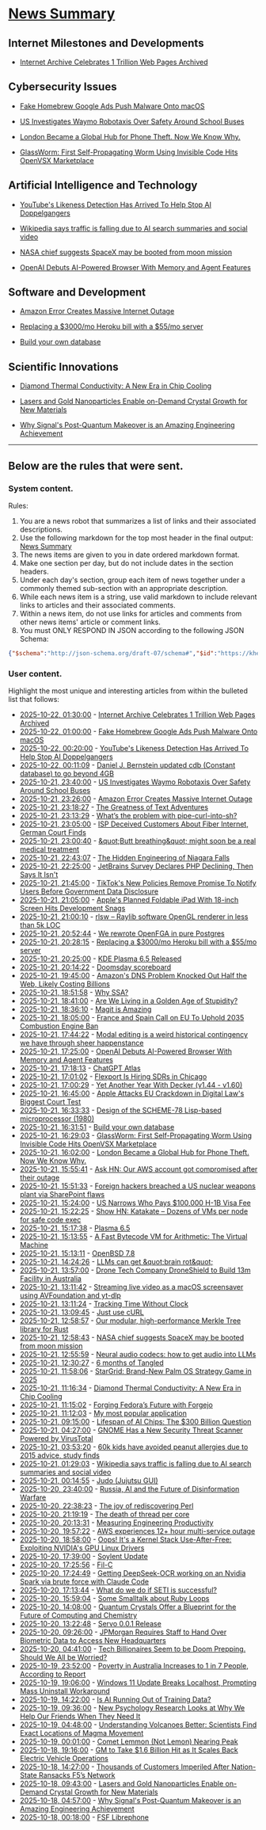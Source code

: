 # [News Summary](https://kherrick.github.io/news-summary/)

## Internet Milestones and Developments

* [Internet Archive Celebrates 1 Trillion Web Pages Archived](https://tech.slashdot.org/story/25/10/21/2324239/internet-archive-celebrates-1-trillion-web-pages-archived?utm_source=rss1.0mainlinkanon&amp;utm_medium=feed)

## Cybersecurity Issues

* [Fake Homebrew Google Ads Push Malware Onto macOS](https://it.slashdot.org/story/25/10/21/2256241/fake-homebrew-google-ads-push-malware-onto-macos?utm_source=rss1.0mainlinkanon&amp;utm_medium=feed)

* [US Investigates Waymo Robotaxis Over Safety Around School Buses](https://tech.slashdot.org/story/25/10/21/2244249/us-investigates-waymo-robotaxis-over-safety-around-school-buses?utm_source=rss1.0mainlinkanon&amp;utm_medium=feed)

* [London Became a Global Hub for Phone Theft. Now We Know Why.](https://news.slashdot.org/story/25/10/21/1557254/london-became-a-global-hub-for-phone-theft-now-we-know-why?utm_source=rss1.0mainlinkanon&amp;utm_medium=feed)

* [GlassWorm: First Self-Propagating Worm Using Invisible Code Hits OpenVSX Marketplace](https://www.koi.ai/blog/glassworm-first-self-propagating-worm-using-invisible-code-hits-openvsx-marketplace)

## Artificial Intelligence and Technology

* [YouTube's Likeness Detection Has Arrived To Help Stop AI Doppelgangers](https://news.slashdot.org/story/25/10/21/2250229/youtubes-likeness-detection-has-arrived-to-help-stop-ai-doppelgangers?utm_source=rss1.0mainlinkanon&amp;utm_medium=feed)

* [Wikipedia says traffic is falling due to AI search summaries and social video](https://techcrunch.com/2025/10/18/wikipedia-says-traffic-is-falling-due-to-ai-search-summaries-and-social-video/)

* [NASA chief suggests SpaceX may be booted from moon mission](https://www.cnn.com/2025/10/20/science/nasa-spacex-moon-landing-contract-sean-duffy)

* [OpenAI Debuts AI-Powered Browser With Memory and Agent Features](https://tech.slashdot.org/story/25/10/21/1725235/openai-debuts-ai-powered-browser-with-memory-and-agent-features?utm_source=rss1.0mainlinkanon&amp;utm_medium=feed)

## Software and Development

* [Amazon Error Creates Massive Internet Outage](https://soylentnews.org/article.pl?sid=25/10/21/1218221&amp;from=rss)

* [Replacing a $3000/mo Heroku bill with a $55/mo server](https://disco.cloud/blog/how-idealistorg-replaced-a-3000mo-heroku-bill-with-a-55-server/)

* [Build your own database](https://www.nan.fyi/database)

## Scientific Innovations

* [Diamond Thermal Conductivity: A New Era in Chip Cooling](https://spectrum.ieee.org/diamond-thermal-conductivity)

* [Lasers and Gold Nanoparticles Enable on-Demand Crystal Growth for New Materials](https://soylentnews.org/article.pl?sid=25/10/16/1543247&amp;from=rss)

* [Why Signal's Post-Quantum Makeover is an Amazing Engineering Achievement](https://soylentnews.org/article.pl?sid=25/10/16/1538252&amp;from=rss)

---

## Below are the rules that were sent.

### System content.

Rules:

1. You are a news robot that summarizes a list of links and their associated descriptions.
2. Use the following markdown for the top most header in the final output: [News Summary](https://kherrick.github.io/news-summary/)
3. The news items are given to you in date ordered markdown format.
4. Make one section per day, but do not include dates in the section headers.
5. Under each day's section, group each item of news together under a commonly themed sub-section with an appropriate description.
6. While each news item is a string, use valid markdown to include relevant links to articles and their associated comments.
7. Within a news item, do not use links for articles and comments from other news items' article or comment links.
8. You must ONLY RESPOND IN JSON according to the following JSON Schema:

```json
{"$schema":"http://json-schema.org/draft-07/schema#","$id":"https://kherrick.github.io/news-summary/news-summary-schema.json","type":"object","properties":{"heading":{"type":"string"},"sections":{"type":"array","items":{"type":"object","properties":{"title":{"type":"string"},"newsItems":{"type":"array","items":{"type":"string"},"minItems":1}},"required":["title","newsItems"]},"minItems":1}},"required":["heading","sections"]}
```

### User content.

Highlight the most unique and interesting articles from within the bulleted list that follows:

* [2025-10-22, 01:30:00](https://tech.slashdot.org/story/25/10/21/2324239/internet-archive-celebrates-1-trillion-web-pages-archived?utm_source=rss1.0mainlinkanon&amp;utm_medium=feed) - [Internet Archive Celebrates 1 Trillion Web Pages Archived](https://tech.slashdot.org/story/25/10/21/2324239/internet-archive-celebrates-1-trillion-web-pages-archived?utm_source=rss1.0mainlinkanon&amp;utm_medium=feed)
* [2025-10-22, 01:00:00](https://it.slashdot.org/story/25/10/21/2256241/fake-homebrew-google-ads-push-malware-onto-macos?utm_source=rss1.0mainlinkanon&amp;utm_medium=feed) - [Fake Homebrew Google Ads Push Malware Onto macOS](https://it.slashdot.org/story/25/10/21/2256241/fake-homebrew-google-ads-push-malware-onto-macos?utm_source=rss1.0mainlinkanon&amp;utm_medium=feed)
* [2025-10-22, 00:20:00](https://news.slashdot.org/story/25/10/21/2250229/youtubes-likeness-detection-has-arrived-to-help-stop-ai-doppelgangers?utm_source=rss1.0mainlinkanon&amp;utm_medium=feed) - [YouTube&apos;s Likeness Detection Has Arrived To Help Stop AI Doppelgangers](https://news.slashdot.org/story/25/10/21/2250229/youtubes-likeness-detection-has-arrived-to-help-stop-ai-doppelgangers?utm_source=rss1.0mainlinkanon&amp;utm_medium=feed)
* [2025-10-22, 00:11:09](https://news.ycombinator.com/item?id=45663435) - [Daniel J. Bernstein updated cdb (Constant database) to go beyond 4GB](https://cdb.cr.yp.to/)
* [2025-10-21, 23:40:00](https://tech.slashdot.org/story/25/10/21/2244249/us-investigates-waymo-robotaxis-over-safety-around-school-buses?utm_source=rss1.0mainlinkanon&amp;utm_medium=feed) - [US Investigates Waymo Robotaxis Over Safety Around School Buses](https://tech.slashdot.org/story/25/10/21/2244249/us-investigates-waymo-robotaxis-over-safety-around-school-buses?utm_source=rss1.0mainlinkanon&amp;utm_medium=feed)
* [2025-10-21, 23:26:00](https://soylentnews.org/article.pl?sid=25/10/21/1218221&amp;from=rss) - [Amazon Error Creates Massive Internet Outage](https://soylentnews.org/article.pl?sid=25/10/21/1218221&amp;from=rss)
* [2025-10-21, 23:18:27](https://lobste.rs/s/lo8r1s/greatness_text_adventures) - [The Greatness of Text Adventures](https://entropicthoughts.com/the-greatness-of-text-adventures)
* [2025-10-21, 23:13:29](https://lobste.rs/s/ymcbwl/what_s_problem_with_pipe_curl_into_sh) - [What’s the problem with pipe-curl-into-sh?](https://lobste.rs/s/ymcbwl/what_s_problem_with_pipe_curl_into_sh)
* [2025-10-21, 23:05:00](https://tech.slashdot.org/story/25/10/21/2138208/isp-deceived-customers-about-fiber-internet-german-court-finds?utm_source=rss1.0mainlinkanon&amp;utm_medium=feed) - [ISP Deceived Customers About Fiber Internet, German Court Finds](https://tech.slashdot.org/story/25/10/21/2138208/isp-deceived-customers-about-fiber-internet-german-court-finds?utm_source=rss1.0mainlinkanon&amp;utm_medium=feed)
* [2025-10-21, 23:00:40](https://news.ycombinator.com/item?id=45662831) - [\&quot;Butt breathing\&quot; might soon be a real medical treatment](https://arstechnica.com/science/2025/10/butt-breathing-might-soon-be-a-real-medical-treatment/)
* [2025-10-21, 22:43:07](https://news.ycombinator.com/item?id=45662668) - [The Hidden Engineering of Niagara Falls](https://practical.engineering/blog/2025/10/21/the-hidden-engineering-of-niagara-falls)
* [2025-10-21, 22:25:00](https://developers.slashdot.org/story/25/10/21/2132259/jetbrains-survey-declares-php-declining-then-says-it-isnt?utm_source=rss1.0mainlinkanon&amp;utm_medium=feed) - [JetBrains Survey Declares PHP Declining, Then Says It Isn&apos;t](https://developers.slashdot.org/story/25/10/21/2132259/jetbrains-survey-declares-php-declining-then-says-it-isnt?utm_source=rss1.0mainlinkanon&amp;utm_medium=feed)
* [2025-10-21, 21:45:00](https://tech.slashdot.org/story/25/10/21/2125252/tiktoks-new-policies-remove-promise-to-notify-users-before-government-data-disclosure?utm_source=rss1.0mainlinkanon&amp;utm_medium=feed) - [TikTok&apos;s New Policies Remove Promise To Notify Users Before Government Data Disclosure](https://tech.slashdot.org/story/25/10/21/2125252/tiktoks-new-policies-remove-promise-to-notify-users-before-government-data-disclosure?utm_source=rss1.0mainlinkanon&amp;utm_medium=feed)
* [2025-10-21, 21:05:00](https://apple.slashdot.org/story/25/10/21/2047227/apples-planned-foldable-ipad-with-18-inch-screen-hits-development-snags?utm_source=rss1.0mainlinkanon&amp;utm_medium=feed) - [Apple&apos;s Planned Foldable iPad With 18-inch Screen Hits Development Snags](https://apple.slashdot.org/story/25/10/21/2047227/apples-planned-foldable-ipad-with-18-inch-screen-hits-development-snags?utm_source=rss1.0mainlinkanon&amp;utm_medium=feed)
* [2025-10-21, 21:00:10](https://news.ycombinator.com/item?id=45661638) - [rlsw – Raylib software OpenGL renderer in less than 5k LOC](https://github.com/raysan5/raylib/blob/master/src/external/rlsw.h)
* [2025-10-21, 20:52:44](https://news.ycombinator.com/item?id=45661547) - [We rewrote OpenFGA in pure Postgres](https://getrover.substack.com/p/how-we-rewrote-openfga-in-pure-postgres)
* [2025-10-21, 20:28:15](https://news.ycombinator.com/item?id=45661253) - [Replacing a $3000/mo Heroku bill with a $55/mo server](https://disco.cloud/blog/how-idealistorg-replaced-a-3000mo-heroku-bill-with-a-55-server/)
* [2025-10-21, 20:25:00](https://tech.slashdot.org/story/25/10/21/1948244/kde-plasma-65-released?utm_source=rss1.0mainlinkanon&amp;utm_medium=feed) - [KDE Plasma 6.5 Released](https://tech.slashdot.org/story/25/10/21/1948244/kde-plasma-65-released?utm_source=rss1.0mainlinkanon&amp;utm_medium=feed)
* [2025-10-21, 20:14:22](https://news.ycombinator.com/item?id=45661084) - [Doomsday scoreboard](https://doomsday.march1studios.com/)
* [2025-10-21, 19:45:00](https://slashdot.org/story/25/10/21/1942240/amazons-dns-problem-knocked-out-half-the-web-likely-costing-billions?utm_source=rss1.0mainlinkanon&amp;utm_medium=feed) - [Amazon&apos;s DNS Problem Knocked Out Half the Web, Likely Costing Billions](https://slashdot.org/story/25/10/21/1942240/amazons-dns-problem-knocked-out-half-the-web-likely-costing-billions?utm_source=rss1.0mainlinkanon&amp;utm_medium=feed)
* [2025-10-21, 18:51:58](https://lobste.rs/s/9u7xpi/why_ssa) - [Why SSA?](https://mcyoung.xyz/2025/10/21/ssa-1/)
* [2025-10-21, 18:41:00](https://soylentnews.org/article.pl?sid=25/10/20/2129245&amp;from=rss) - [Are We Living in a Golden Age of Stupidity?](https://soylentnews.org/article.pl?sid=25/10/20/2129245&amp;from=rss)
* [2025-10-21, 18:36:10](https://lobste.rs/s/rhmh7d/magit_is_amazing) - [Magit is Amazing](https://heiwiper.com/posts/magit-is-awesome/)
* [2025-10-21, 18:05:00](https://news.slashdot.org/story/25/10/21/1759230/france-and-spain-call-on-eu-to-uphold-2035-combustion-engine-ban?utm_source=rss1.0mainlinkanon&amp;utm_medium=feed) - [France and Spain Call on EU To Uphold 2035 Combustion Engine Ban](https://news.slashdot.org/story/25/10/21/1759230/france-and-spain-call-on-eu-to-uphold-2035-combustion-engine-ban?utm_source=rss1.0mainlinkanon&amp;utm_medium=feed)
* [2025-10-21, 17:44:22](https://lobste.rs/s/ac4ab5/modal_editing_is_weird_historical) - [Modal editing is a weird historical contingency we have through sheer happenstance](https://buttondown.com/hillelwayne/archive/modal-editing-is-a-weird-historical-contingency/)
* [2025-10-21, 17:25:00](https://tech.slashdot.org/story/25/10/21/1725235/openai-debuts-ai-powered-browser-with-memory-and-agent-features?utm_source=rss1.0mainlinkanon&amp;utm_medium=feed) - [OpenAI Debuts AI-Powered Browser With Memory and Agent Features](https://tech.slashdot.org/story/25/10/21/1725235/openai-debuts-ai-powered-browser-with-memory-and-agent-features?utm_source=rss1.0mainlinkanon&amp;utm_medium=feed)
* [2025-10-21, 17:18:13](https://news.ycombinator.com/item?id=45658479) - [ChatGPT Atlas](https://chatgpt.com/atlas)
* [2025-10-21, 17:01:02](https://news.ycombinator.com/item?id=45658221) - [Flexport Is Hiring SDRs in Chicago](https://job-boards.greenhouse.io/flexport/jobs/5690976?gh_jid=5690976)
* [2025-10-21, 17:00:29](https://lobste.rs/s/wmcl4k/yet_another_year_with_decker_v1_44_v1_60) - [Yet Another Year With Decker (v1.44 - v1.60)](http://beyondloom.com/blog/unionstate3.html)
* [2025-10-21, 16:45:00](https://apple.slashdot.org/story/25/10/21/1634248/apple-attacks-eu-crackdown-in-digital-laws-biggest-court-test?utm_source=rss1.0mainlinkanon&amp;utm_medium=feed) - [Apple Attacks EU Crackdown in Digital Law&apos;s Biggest Court Test](https://apple.slashdot.org/story/25/10/21/1634248/apple-attacks-eu-crackdown-in-digital-laws-biggest-court-test?utm_source=rss1.0mainlinkanon&amp;utm_medium=feed)
* [2025-10-21, 16:33:33](https://lobste.rs/s/c6hkyp/design_scheme_78_lisp_based) - [Design of the SCHEME-78 Lisp-based microprocessor (1980)](https://dl.acm.org/doi/10.1145/359024.359031)
* [2025-10-21, 16:31:51](https://news.ycombinator.com/item?id=45657827) - [Build your own database](https://www.nan.fyi/database)
* [2025-10-21, 16:29:03](https://lobste.rs/s/degq8m/glassworm_first_self_propagating_worm) - [GlassWorm: First Self-Propagating Worm Using Invisible Code Hits OpenVSX Marketplace](https://www.koi.ai/blog/glassworm-first-self-propagating-worm-using-invisible-code-hits-openvsx-marketplace)
* [2025-10-21, 16:02:00](https://news.slashdot.org/story/25/10/21/1557254/london-became-a-global-hub-for-phone-theft-now-we-know-why?utm_source=rss1.0mainlinkanon&amp;utm_medium=feed) - [London Became a Global Hub for Phone Theft. Now We Know Why.](https://news.slashdot.org/story/25/10/21/1557254/london-became-a-global-hub-for-phone-theft-now-we-know-why?utm_source=rss1.0mainlinkanon&amp;utm_medium=feed)
* [2025-10-21, 15:55:41](https://news.ycombinator.com/item?id=45657345) - [Ask HN: Our AWS account got compromised after their outage](https://news.ycombinator.com/item?id=45657345)
* [2025-10-21, 15:51:33](https://news.ycombinator.com/item?id=45657287) - [Foreign hackers breached a US nuclear weapons plant via SharePoint flaws](https://www.csoonline.com/article/4074962/foreign-hackers-breached-a-us-nuclear-weapons-plant-via-sharepoint-flaws.html)
* [2025-10-21, 15:24:00](https://news.slashdot.org/story/25/10/21/1524225/us-narrows-who-pays-100000-h-1b-visa-fee?utm_source=rss1.0mainlinkanon&amp;utm_medium=feed) - [US Narrows Who Pays $100,000 H-1B Visa Fee](https://news.slashdot.org/story/25/10/21/1524225/us-narrows-who-pays-100000-h-1b-visa-fee?utm_source=rss1.0mainlinkanon&amp;utm_medium=feed)
* [2025-10-21, 15:22:25](https://news.ycombinator.com/item?id=45656952) - [Show HN: Katakate – Dozens of VMs per node for safe code exec](https://github.com/Katakate/k7)
* [2025-10-21, 15:17:38](https://lobste.rs/s/pstg9w/plasma_6_5) - [Plasma 6.5](https://kde.org/announcements/plasma/6/6.5.0/)
* [2025-10-21, 15:13:55](https://lobste.rs/s/2mjimw/fast_bytecode_vm_for_arithmetic_virtual) - [A Fast Bytecode VM for Arithmetic: The Virtual Machine](https://abhinavsarkar.net/posts/arithmetic-bytecode-vm/)
* [2025-10-21, 15:13:11](https://lobste.rs/s/4ozeaf/openbsd_7_8) - [OpenBSD 7.8](https://www.openbsd.org/78.html)
* [2025-10-21, 14:24:26](https://news.ycombinator.com/item?id=45656223) - [LLMs can get \&quot;brain rot\&quot;](https://llm-brain-rot.github.io/)
* [2025-10-21, 13:57:00](https://soylentnews.org/article.pl?sid=25/10/20/1245230&amp;from=rss) - [Drone Tech Company DroneShield to Build 13m Facility in Australia](https://soylentnews.org/article.pl?sid=25/10/20/1245230&amp;from=rss)
* [2025-10-21, 13:11:42](https://lobste.rs/s/o8acsz/streaming_live_video_as_macos) - [Streaming live video as a macOS screensaver using AVFoundation and yt-dlp](https://github.com/hauxir/macos-live-screensaver)
* [2025-10-21, 13:11:24](https://lobste.rs/s/6hfg9a/tracking_time_without_clock) - [Tracking Time Without Clock](https://tigerbeetle.com/blog/2025-10-21-clockless-time/)
* [2025-10-21, 13:09:45](https://lobste.rs/s/kltrqx/just_use_curl) - [Just use cURL](https://justuse.org/curl/)
* [2025-10-21, 12:58:57](https://news.ycombinator.com/item?id=45655190) - [Our modular, high-performance Merkle Tree library for Rust](https://github.com/bilinearlabs/rs-merkle-tree)
* [2025-10-21, 12:58:43](https://news.ycombinator.com/item?id=45655188) - [NASA chief suggests SpaceX may be booted from moon mission](https://www.cnn.com/2025/10/20/science/nasa-spacex-moon-landing-contract-sean-duffy)
* [2025-10-21, 12:55:59](https://news.ycombinator.com/item?id=45655161) - [Neural audio codecs: how to get audio into LLMs](https://kyutai.org/next/codec-explainer)
* [2025-10-21, 12:30:27](https://lobste.rs/s/bsckho/6_months_tangled) - [6 months of Tangled](https://blog.tangled.org/6-months)
* [2025-10-21, 11:58:06](https://lobste.rs/s/znhl2p/stargrid_brand_new_palm_os_strategy_game) - [StarGrid: Brand-New Palm OS Strategy Game in 2025](https://quarters.captaintouch.com/blog/posts/2025-10-21-stargrid-has-arrived,-a-brand-new-palm-os-strategy-game-in-2025.html)
* [2025-10-21, 11:16:34](https://news.ycombinator.com/item?id=45654512) - [Diamond Thermal Conductivity: A New Era in Chip Cooling](https://spectrum.ieee.org/diamond-thermal-conductivity)
* [2025-10-21, 11:15:02](https://lobste.rs/s/9s7f00/forging_fedora_s_future_with_forgejo) - [Forging Fedora’s Future with Forgejo](https://communityblog.fedoraproject.org/forging-fedoras-future-with-forgejo/)
* [2025-10-21, 11:12:03](https://lobste.rs/s/0zqebs/my_most_popular_application) - [My most popular application](https://blog.6nok.org/my-most-popular-application/)
* [2025-10-21, 09:15:00](https://soylentnews.org/article.pl?sid=25/10/20/1236216&amp;from=rss) - [Lifespan of AI Chips: The $300 Billion Question](https://soylentnews.org/article.pl?sid=25/10/20/1236216&amp;from=rss)
* [2025-10-21, 04:27:00](https://soylentnews.org/article.pl?sid=25/10/20/1229240&amp;from=rss) - [GNOME Has a New Security Threat Scanner Powered by VirusTotal](https://soylentnews.org/article.pl?sid=25/10/20/1229240&amp;from=rss)
* [2025-10-21, 03:53:20](https://news.ycombinator.com/item?id=45652307) - [60k kids have avoided peanut allergies due to 2015 advice, study finds](https://www.cbsnews.com/news/peanut-allergies-60000-kids-avoided-2015-advice/)
* [2025-10-21, 01:29:03](https://news.ycombinator.com/item?id=45651485) - [Wikipedia says traffic is falling due to AI search summaries and social video](https://techcrunch.com/2025/10/18/wikipedia-says-traffic-is-falling-due-to-ai-search-summaries-and-social-video/)
* [2025-10-21, 00:14:55](https://lobste.rs/s/lhkipb/judo_jujutsu_gui) - [Judo (Jujutsu GUI)](https://judojj.com/)
* [2025-10-20, 23:40:00](https://soylentnews.org/article.pl?sid=25/10/20/0111228&amp;from=rss) - [Russia, AI and the Future of Disinformation Warfare](https://soylentnews.org/article.pl?sid=25/10/20/0111228&amp;from=rss)
* [2025-10-20, 22:38:23](https://lobste.rs/s/xdljm2/joy_rediscovering_perl) - [The joy of rediscovering Perl](https://blog.zerodogg.org/2025/10/13/the-joy-of-rediscovering-perl/)
* [2025-10-20, 21:19:19](https://news.ycombinator.com/item?id=45649510) - [The death of thread per core](https://buttondown.com/jaffray/archive/the-death-of-thread-per-core/)
* [2025-10-20, 20:13:31](https://lobste.rs/s/kqczws/measuring_engineering_productivity) - [Measuring Engineering Productivity](https://justoffbyone.com/posts/measuring-engineering-productivity/)
* [2025-10-20, 19:57:22](https://lobste.rs/s/hxwjvp/aws_experiences_12_hour_multi_service) - [AWS experiences 12+ hour multi-service outage](https://health.aws.amazon.com/health/status?ts=20251020)
* [2025-10-20, 18:58:00](https://soylentnews.org/article.pl?sid=25/10/18/1822203&amp;from=rss) - [Oops! It&apos;s a Kernel Stack Use-After-Free: Exploiting NVIDIA&apos;s GPU Linux Drivers](https://soylentnews.org/article.pl?sid=25/10/18/1822203&amp;from=rss)
* [2025-10-20, 17:39:00](https://soylentnews.org/meta/article.pl?sid=25/10/20/098210&amp;from=rss) - [Soylent Update](https://soylentnews.org/meta/article.pl?sid=25/10/20/098210&amp;from=rss)
* [2025-10-20, 17:25:56](https://lobste.rs/s/xyg1fu/fil_c) - [Fil-C](https://fil-c.org)
* [2025-10-20, 17:24:49](https://news.ycombinator.com/item?id=45646559) - [Getting DeepSeek-OCR working on an Nvidia Spark via brute force with Claude Code](https://simonwillison.net/2025/Oct/20/deepseek-ocr-claude-code/)
* [2025-10-20, 17:13:44](https://news.ycombinator.com/item?id=45646414) - [What do we do if SETI is successful?](https://www.universetoday.com/articles/what-do-we-do-if-seti-is-successful)
* [2025-10-20, 15:59:04](https://lobste.rs/s/6srxig/some_smalltalk_about_ruby_loops) - [Some Smalltalk about Ruby Loops](https://tech.stonecharioteer.com/posts/2025/ruby-loops/)
* [2025-10-20, 14:08:00](https://soylentnews.org/article.pl?sid=25/10/18/180239&amp;from=rss) - [Quantum Crystals Offer a Blueprint for the Future of Computing and Chemistry](https://soylentnews.org/article.pl?sid=25/10/18/180239&amp;from=rss)
* [2025-10-20, 13:22:48](https://lobste.rs/s/63tgtm/servo_0_0_1_release) - [Servo 0.0.1 Release](https://servo.org/blog/2025/10/20/servo-0.0.1-release/)
* [2025-10-20, 09:26:00](https://soylentnews.org/article.pl?sid=25/10/18/1749235&amp;from=rss) - [JPMorgan Requires Staff to Hand Over Biometric Data to Access New Headquarters](https://soylentnews.org/article.pl?sid=25/10/18/1749235&amp;from=rss)
* [2025-10-20, 04:41:00](https://soylentnews.org/article.pl?sid=25/10/16/1551203&amp;from=rss) - [Tech Billionaires Seem to be Doom Prepping. Should We All be Worried?](https://soylentnews.org/article.pl?sid=25/10/16/1551203&amp;from=rss)
* [2025-10-19, 23:52:00](https://soylentnews.org/article.pl?sid=25/10/18/004205&amp;from=rss) - [Poverty in Australia Increases to 1 in 7 People, According to Report](https://soylentnews.org/article.pl?sid=25/10/18/004205&amp;from=rss)
* [2025-10-19, 19:06:00](https://soylentnews.org/article.pl?sid=25/10/18/002218&amp;from=rss) - [Windows 11 Update Breaks Localhost, Prompting Mass Uninstall Workaround](https://soylentnews.org/article.pl?sid=25/10/18/002218&amp;from=rss)
* [2025-10-19, 14:22:00](https://soylentnews.org/article.pl?sid=25/10/18/000230&amp;from=rss) - [Is AI Running Out of Training Data?](https://soylentnews.org/article.pl?sid=25/10/18/000230&amp;from=rss)
* [2025-10-19, 09:36:00](https://soylentnews.org/article.pl?sid=25/10/17/2341221&amp;from=rss) - [New Psychology Research Looks at Why We Help Our Friends When They Need It](https://soylentnews.org/article.pl?sid=25/10/17/2341221&amp;from=rss)
* [2025-10-19, 04:48:00](https://soylentnews.org/article.pl?sid=25/10/17/1219257&amp;from=rss) - [Understanding Volcanoes Better: Scientists Find Exact Locations of Magma Movement](https://soylentnews.org/article.pl?sid=25/10/17/1219257&amp;from=rss)
* [2025-10-19, 00:01:00](https://soylentnews.org/article.pl?sid=25/10/18/1745254&amp;from=rss) - [Comet Lemmon (Not Lemon) Nearing Peak](https://soylentnews.org/article.pl?sid=25/10/18/1745254&amp;from=rss)
* [2025-10-18, 19:16:00](https://soylentnews.org/article.pl?sid=25/10/16/1547215&amp;from=rss) - [GM to Take $1.6 Billion Hit as It Scales Back Electric Vehicle Operations](https://soylentnews.org/article.pl?sid=25/10/16/1547215&amp;from=rss)
* [2025-10-18, 14:27:00](https://soylentnews.org/article.pl?sid=25/10/16/1545234&amp;from=rss) - [Thousands of Customers Imperiled After Nation-State Ransacks F5’s Network](https://soylentnews.org/article.pl?sid=25/10/16/1545234&amp;from=rss)
* [2025-10-18, 09:43:00](https://soylentnews.org/article.pl?sid=25/10/16/1543247&amp;from=rss) - [Lasers and Gold Nanoparticles Enable on-Demand Crystal Growth for New Materials](https://soylentnews.org/article.pl?sid=25/10/16/1543247&amp;from=rss)
* [2025-10-18, 04:57:00](https://soylentnews.org/article.pl?sid=25/10/16/1538252&amp;from=rss) - [Why Signal&apos;s Post-Quantum Makeover is an Amazing Engineering Achievement](https://soylentnews.org/article.pl?sid=25/10/16/1538252&amp;from=rss)
* [2025-10-18, 00:18:00](https://soylentnews.org/article.pl?sid=25/10/16/1534249&amp;from=rss) - [FSF Librephone](https://soylentnews.org/article.pl?sid=25/10/16/1534249&amp;from=rss)

